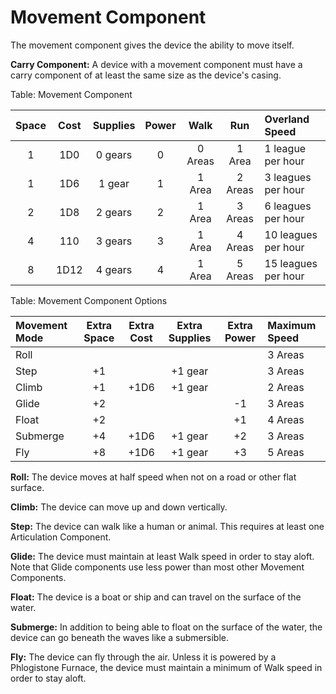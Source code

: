 # Movement Component

The movement component gives the device the ability to move itself.

**Carry Component:** A device with a movement component must have a carry component of at least the same size as the device's casing.

Table: Movement Component

| Space | Cost | Supplies | Power | Walk    | Run     | Overland Speed      |
| :---: | :--: | :------: | :---: | :-----: | :-----: | :------------------ |
| 1     | 1D0  | 0 gears  | 0     | 0 Areas | 1 Area  | 1 league per hour   |
| 1     | 1D6  | 1 gear   | 1     | 1 Area  | 2 Areas | 3 leagues per hour  |
| 2     | 1D8  | 2 gears  | 2     | 1 Area  | 3 Areas | 6 leagues per hour  |
| 4     | 110  | 3 gears  | 3     | 1 Area  | 4 Areas | 10 leagues per hour |
| 8     | 1D12 | 4 gears  | 4     | 1 Area  | 5 Areas | 15 leagues per hour |

Table: Movement Component Options

| Movement Mode | Extra Space | Extra Cost | Extra Supplies | Extra Power | Maximum Speed   |
| :------------ | :---------: | :--------: | :------------: | :---------: | :-------------- |
| Roll          |             |            |                |             | 3 Areas         |
| Step          | +1          |            | +1 gear        |             | 3 Areas         |
| Climb         | +1          | +1D6       | +1 gear        |             | 2 Areas         |
| Glide         | +2          |            |                | -1          | 3 Areas         |
| Float         | +2          |            |                | +1          | 4 Areas         |
| Submerge      | +4          | +1D6       | +1 gear        | +2          | 3 Areas         |
| Fly           | +8          | +1D6       | +1 gear        | +3          | 5 Areas         |

**Roll:** The device moves at half speed when not on a road or other flat surface.

**Climb:** The device can move up and down vertically.

**Step:** The device can walk like a human or animal. This requires at least one Articulation Component.

**Glide:** The device must maintain at least Walk speed in order to stay aloft. Note that Glide components use less power than most other Movement Components.

**Float:** The device is a boat or ship and can travel on the surface of the water.

**Submerge:** In addition to being able to float on the surface of the water, the device can go beneath the waves like a submersible. 

**Fly:** The device can fly through the air. Unless it is powered by a Phlogistone Furnace, the device must maintain a minimum of Walk speed in order to stay aloft.

